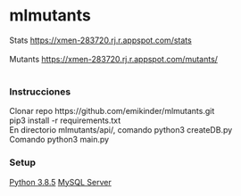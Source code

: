 # mlmutants
Stats
https://xmen-283720.rj.r.appspot.com/stats <br>
<br>
Mutants
https://xmen-283720.rj.r.appspot.com/mutants/
<br>
<br>
<h3>Instrucciones</h3>
Clonar repo https://github.com/emikinder/mlmutants.git <br>
pip3 install -r requirements.txt <br>
En directorio mlmutants/api/, comando python3 createDB.py <br>
Comando python3 main.py <br>


<h3>Setup</h3>
<a href="https://www.python.org/downloads/release/python-385">Python 3.8.5</a>
<a href="https://dev.mysql.com/downloads/installer">MySQL Server</a>
